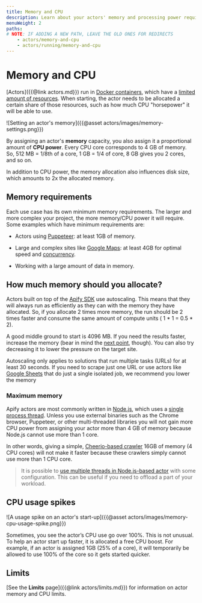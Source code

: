 ```yaml
---
title: Memory and CPU
description: Learn about your actors' memory and processing power requirements, their relationship with Docker resources, and minimum requirements for different use cases.
menuWeight: 2
paths:
# NOTE: IF ADDING A NEW PATH, LEAVE THE OLD ONES FOR REDIRECTS
    - actors/memory-and-cpu
    - actors/running/memory-and-cpu
---
```


# Memory and CPU

[Actors]({{@link actors.md}}) run in
[Docker containers](https://www.docker.com/resources/what-container),
which have a [limited amount of resources](https://phoenixnap.com/kb/docker-memory-and-cpu-limit). When starting, the actor needs to be allocated a certain share of those resources, such as how much CPU "horsepower" it will be able to use.

![Setting an actor's memory]({{@asset actors/images/memory-settings.png}})

By assigning an actor's **memory** capacity, you also assign it a proportional amount of **CPU power**. Every CPU core corresponds to 4 GB of memory. So, 512 MB = 1/8th of a core, 1 GB = 1/4 of core, 8 GB gives you 2 cores, and so on.

In addition to CPU power, the memory allocation also influences disk size, which amounts to 2x the allocated memory.

## Memory requirements

Each use case has its own minimum memory requirements. The larger and more complex your project, the more memory/CPU power it will require. Some examples which have minimum requirements are:

- Actors using [Puppeteer](https://pptr.dev/): at least 1GB of memory.

- Large and complex sites like [Google Maps](https://apify.com/drobnikj/crawler-google-places): at least 4GB for optimal speed and [concurrency](https://sdk.apify.com/docs/api/autoscaled-pool#autoscaledpoolminconcurrency).

- Working with a large amount of data in memory.

## How much memory should you allocate?

Actors built on top of the [Apify SDK](https://sdk.apify.com) use autoscaling. This means that they will always run as efficiently as they can with the memory they have allocated. So, if you allocate 2 times more memory, the run should be 2 times faster and consume the same amount of compute units ( 1 * 1 = 0.5 * 2).

A good middle ground to start is 4096 MB. If you need the results faster, increase the memory (bear in mind the [next point](#maximum-memory), though). You can also try decreasing it to lower the pressure on the target site.

Autoscaling only applies to solutions that run multiple tasks (URLs) for at least 30 seconds. If you need to scrape just one URL or use actors like [Google Sheets](https://apify.com/lukaskrivka/google-sheets) that do just a single isolated job, we recommend you lower the memory

### Maximum memory

Apify actors are most commonly written in [Node.js](https://nodejs.org/en/), which uses a [single process thread](https://betterprogramming.pub/is-node-js-really-single-threaded-7ea59bcc8d64). Unless you use external binaries such as the Chrome browser, Puppeteer, or other multi-threaded libraries you will not gain more CPU power from assigning your actor more than 4 GB of memory because Node.js cannot use more than 1 core.

In other words, giving a simple, [Cheerio-based crawler](https://apify.com/apify/cheerio-scraper) 16GB of memory (4 CPU cores) will not make it faster because these crawlers simply cannot use more than 1 CPU core.

> It is possible to [use multiple threads in Node.js-based actor](https://dev.to/reevranj/multiple-threads-in-nodejs-how-and-what-s-new-b23) with some configuration. This can be useful if you need to offload a part of your workload.

## CPU usage spikes

![A usage spike on an actor's start-up]({{@asset actors/images/memory-cpu-usage-spike.png}})

Sometimes, you see the actor’s CPU use go over 100%. This is not unusual. To help an actor start up faster, it is allocated a free CPU boost. For example, if an actor is assigned 1GB (25% of a core), it will temporarily be allowed to use 100% of the core so it gets started quicker.

## Limits

[See the **Limits** page]({{@link actors/limits.md}}) for information on actor memory and CPU limits.
